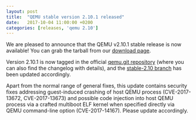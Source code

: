 ```yaml
---
layout: post
title:  "QEMU stable version 2.10.1 released"
date:   2017-10-04 11:00:00 +0200
categories: [releases, 'qemu 2.10']
---
```

We are pleased to announce that the QEMU v2.10.1 stable release
is now available! You can grab the tarball from our
[download page](https://www.qemu.org/download/#source).

Version 2.10.1 is now tagged in the official
[qemu.git repository](https://git.qemu.org/?p=qemu.git;a=shortlog;h=v2.10.1)
(where you can also find the changelog with details), and the
[stable-2.10 branch](https://git.qemu.org/?p=qemu.git;a=shortlog;h=refs/heads/stable-2.10)
has been updated accordingly.

Apart from the normal range of general fixes, this update contains security
fixes addressing guest-induced crashing of host QEMU process (CVE-2017-13672,
CVE-2017-13673) and possible code injection into host QEMU process via a
crafted multiboot ELF kernel when specified directly via QEMU command-line
option (CVE-2017-14167). Please update accordingly.
